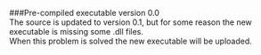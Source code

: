 ###Pre-compiled executable version 0.0  
The source is updated to version 0.1, but for some reason the new executable is missing some .dll files.  
When this problem is solved the new executable will be uploaded.
